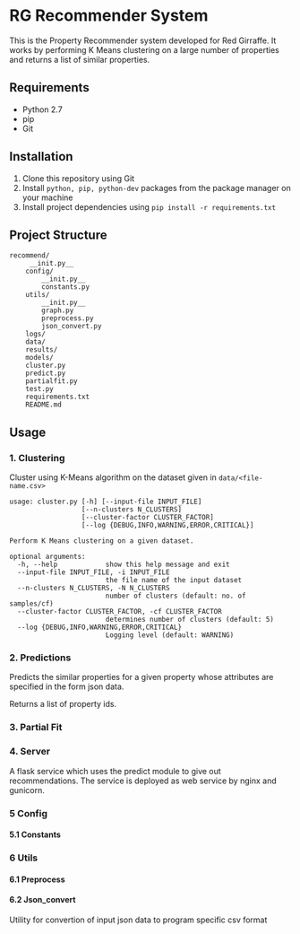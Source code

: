 RG Recommender System
=====================
This is the Property Recommender system developed for Red Girraffe. It works by performing K Means clustering on a large number of properties and returns a list of similar properties.

## Requirements
* Python 2.7
* pip
* Git

## Installation
1. Clone this repository using Git
2. Install `python, pip, python-dev` packages from the package manager on your machine
3. Install project dependencies using  `pip install -r requirements.txt`

## Project Structure
```
recommend/
     __init.py__
    config/
        __init.py__
        constants.py
    utils/
        __init.py__
        graph.py
        preprocess.py
        json_convert.py
    logs/
    data/
    results/
    models/
    cluster.py
    predict.py
    partialfit.py
    test.py
    requirements.txt
    README.md
```

## Usage
### 1. Clustering
Cluster using K-Means algorithm on the dataset given in `data/<file-name.csv>`
```
usage: cluster.py [-h] [--input-file INPUT_FILE] 
                  [--n-clusters N_CLUSTERS]
                  [--cluster-factor CLUSTER_FACTOR]
                  [--log {DEBUG,INFO,WARNING,ERROR,CRITICAL}]

Perform K Means clustering on a given dataset.

optional arguments:
  -h, --help            show this help message and exit
  --input-file INPUT_FILE, -i INPUT_FILE
                        the file name of the input dataset
  --n-clusters N_CLUSTERS, -N N_CLUSTERS
                        number of clusters (default: no. of samples/cf)
  --cluster-factor CLUSTER_FACTOR, -cf CLUSTER_FACTOR
                        determines number of clusters (default: 5)
  --log {DEBUG,INFO,WARNING,ERROR,CRITICAL}
                        Logging level (default: WARNING)
```
### 2. Predictions
Predicts the similar properties for a given property whose attributes are specified in the form json data.

Returns a list of property ids.
### 3. Partial Fit
### 4. Server
A flask service which uses the predict module to give out recommendations.
The service is deployed as web service by nginx and gunicorn.
### 5 Config
#### 5.1 Constants
### 6 Utils
#### 6.1 Preprocess
#### 6.2 Json_convert
Utility for convertion of input json data to program specific csv format